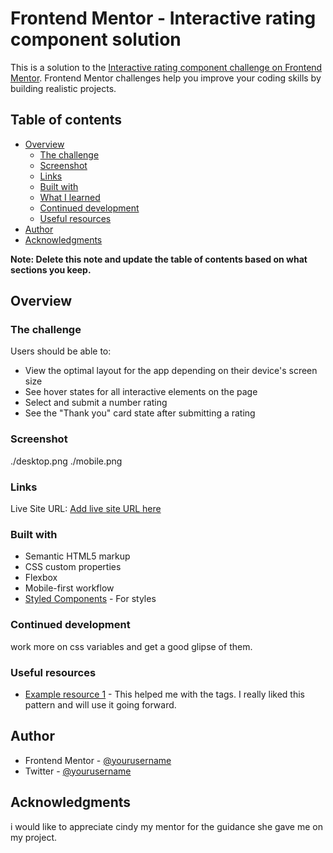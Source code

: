 # Frontend Mentor - Interactive rating component solution

This is a solution to the [Interactive rating component challenge on Frontend Mentor](https://www.frontendmentor.io/challenges/interactive-rating-component-koxpeBUmI). Frontend Mentor challenges help you improve your coding skills by building realistic projects. 

## Table of contents

- [Overview](#overview)
  - [The challenge](#the-challenge)
  - [Screenshot](#screenshot)
  - [Links](#links)
  - [Built with](#built-with)
  - [What I learned](#what-i-learned)
  - [Continued development](#continued-development)
  - [Useful resources](#useful-resources)
- [Author](#author)
- [Acknowledgments](#acknowledgments)

**Note: Delete this note and update the table of contents based on what sections you keep.**

## Overview

### The challenge

Users should be able to:

- View the optimal layout for the app depending on their device's screen size
- See hover states for all interactive elements on the page
- Select and submit a number rating
- See the "Thank you" card state after submitting a rating

### Screenshot

./desktop.png
./mobile.png

### Links


Live Site URL: [Add live site URL here](https://macilah-carter.github.io/interactive-rating-component/)


### Built with

- Semantic HTML5 markup
- CSS custom properties
- Flexbox
- Mobile-first workflow
- [Styled Components](https://styled-components.com/) - For styles

### Continued development

work more on css variables and get a good glipse of them.


### Useful resources

- [Example resource 1](https://www.w3schools.com) - This helped me with the tags.  I really liked this pattern and will use it going forward.


## Author
- Frontend Mentor - [@yourusername](https://www.frontendmentor.io/profile/macilah-carter)
- Twitter - [@yourusername](https://www.twitter.com/macilah2)


## Acknowledgments

i would like to appreciate cindy my mentor for the guidance she gave me on my project.

